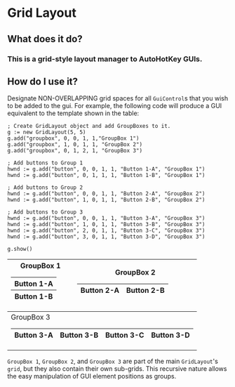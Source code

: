 # Grid Layout

## What does it do?

### This is a grid-style layout manager to AutoHotKey GUIs. 

## How do I use it?

Designate NON-OVERLAPPING grid spaces for all `GuiControl`s that you wish to be added to the gui. For example, the following code will produce a GUI equivalent to the template shown in the table:</br>

```
; Create GridLayout object and add GroupBoxes to it.
g := new GridLayout(5, 5)
g.add("groupbox", 0, 0, 1, 1,"GroupBox 1")
g.add("groupbox", 1, 0, 1, 1, "GroupBox 2")
g.add("groupbox", 0, 1, 2, 1, "GroupBox 3")

; Add buttons to Group 1
hwnd := g.add("button", 0, 0, 1, 1, "Button 1-A", "GroupBox 1")
hwnd := g.add("button", 0, 1, 1, 1, "Button 1-B", "GroupBox 1")	

; Add buttons to Group 2
hwnd := g.add("button", 0, 0, 1, 1, "Button 2-A", "GroupBox 2")
hwnd := g.add("button", 1, 0, 1, 1, "Button 2-B", "GroupBox 2")

; Add buttons to Group 3
hwnd := g.add("button", 0, 0, 1, 1, "Button 3-A", "GroupBox 3")
hwnd := g.add("button", 1, 0, 1, 1, "Button 3-B", "GroupBox 3")
hwnd := g.add("button", 2, 0, 1, 1, "Button 3-C", "GroupBox 3")
hwnd := g.add("button", 3, 0, 1, 1, "Button 3-D", "GroupBox 3")

g.show()
```

<table>
    <thead>
        <tr>
            <th>GroupBox 1<table> <thead> <tr> <th>Button 1-A</th> </tr> <tr> <th>Button 1-B</th> </tr> </thead> <tbody> </tbody> </table></th>
            <th>GroupBox 2<table> <thead> <tr> <th>Button 2-A</th> <th>Button 2-B</th> </tr> </thead> </table></th>
        </tr>
    </thead>
    <tbody>
        <tr>
            <td colspan="2">GroupBox 3<table> <thead> <tr> <th>Button 3-A</th> <th>Button 3-B</th> <th>Button 3-C</th> <th>Button 3-D</th> </tr> </thead> </table></td>
        </tr>
    </tbody>
</table>

`GroupBox 1`, `GroupBox 2`, and `GroupBox 3` are part of the main `GridLayout`'s `grid`, but they also contain their own sub-grids. This recursive nature allows the easy manipulation of GUI element positions as groups.
